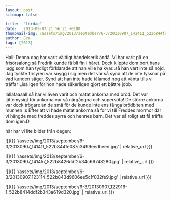 ```yaml
---
layout: post
sitemap: false

title:  "lördag"
date:   2013-09-07 21:56:21 +0100
thumbnail-img: /assets/img/2013/september/6-3/20130907_141411_522b844fe087c3499eedbeed.jpg
author: Eva
tags: [2013]
---
```


Haii! Denna dag har varit väldigt händelserik ändå. Vi har varit på en frisörsalong så Fredrik kunde få bli fin i håret.  Dock klippte dom bort hans lugg som han tydligt förklarade att han ville ha kvar..så han vart inte så nöjd. Jag tyckte frisyren var snygg i sig men det var så synd att de inte lyssnar på vad kunden säger. Synd att han inte hade tålamod nog att vänta tills vi träffar Lisa igen för hon hade säkerligen gjort ett bättre jobb.

Iallafaaaall så har vi även varit och matat ankorna med bröd. Det var jättemysigt för ankorna var så närgångna och supersöta! De större ankorna var dock trögare än de små för de kunde inte ens fånga brödbiten med munnen :s Efter att vi hade matat ankorna så for vi till Freddes mormor där vi hängde med freddes syrra och hennes barn.  Det var så roligt att få träffa dom igen:D

här har vi lite bilder från dagen:

![]({{ '/assets/img/2013/september/6-3/20130907_141411_522b844fe087c3499eedbeed.jpg'  | relative_url }})

![]({{ '/assets/img/2013/september/6-3/20130907_141457_522b8426ddf2b34c66748280.jpg'  | relative_url }})

![]({{ '/assets/img/2013/september/6-3/20130907_123114_522b843d9606ee5c1f032fe9.jpg'  | relative_url }})

![]({{ '/assets/img/2013/september/6-3/20130907_122916-1_522b8414ddf2b343a619d320.jpg'  | relative_url }})

